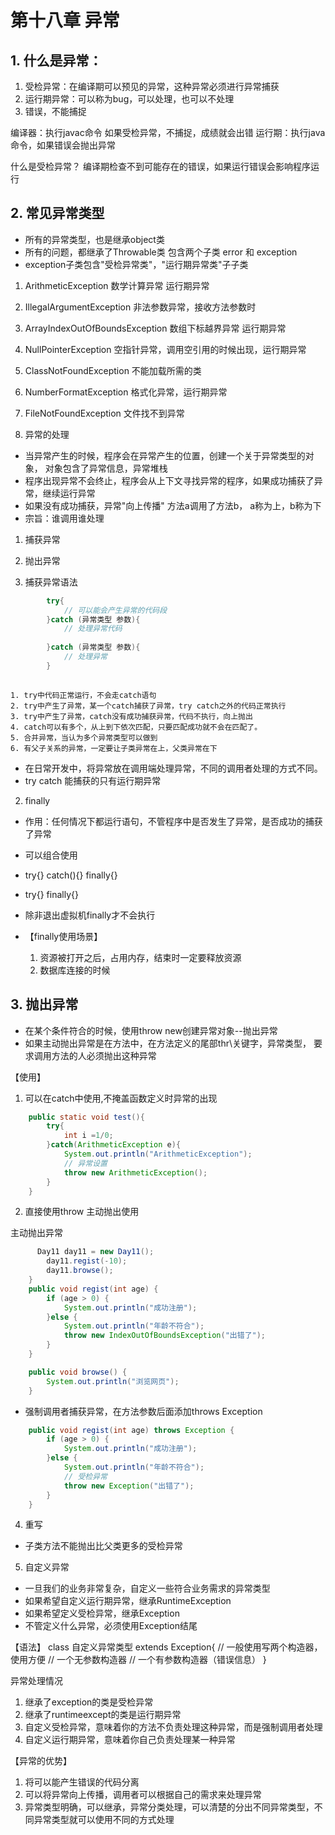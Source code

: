 # 第十八章 异常

## 1. 什么是异常：
1. 受检异常：在编译期可以预见的异常，这种异常必须进行异常捕获
2. 运行期异常：可以称为bug，可以处理，也可以不处理
3. 错误，不能捕捉

编译器：执行javac命令 如果受检异常，不捕捉，成绩就会出错
运行期：执行java命令，如果错误会抛出异常

什么是受检异常？
编译期检查不到可能存在的错误，如果运行错误会影响程序运行





## 2. 常见异常类型

* 所有的异常类型，也是继承object类
* 所有的问题，都继承了Throwable类 包含两个子类 error 和 exception 
* exception子类包含"受检异常类"，"运行期异常类"子子类

1. ArithmeticException 数学计算异常 运行期异常
2. IllegalArgumentException 非法参数异常，接收方法参数时
3. ArrayIndexOutOfBoundsException 数组下标越界异常 运行期异常
4. NullPointerException 空指针异常，调用空引用的时候出现，运行期异常
5. ClassNotFoundException 不能加载所需的类
6. NumberFormatException 格式化异常，运行期异常
7. FileNotFoundException 文件找不到异常


3. 异常的处理

* 当异常产生的时候，程序会在异常产生的位置，创建一个关于异常类型的对象，
    对象包含了异常信息，异常堆栈
* 程序出现异常不会终止，程序会从上下文寻找异常的程序，如果成功捕获了异常，继续运行异常
* 如果没有成功捕获，异常"向上传播" 方法a调用了方法b， a称为上，b称为下
* 宗旨：谁调用谁处理

1. 捕获异常
2. 抛出异常


1. 捕获异常语法
```java
        try{
            // 可以能会产生异常的代码段
        }catch (异常类型 参数){
            // 处理异常代码
            
        }catch (异常类型 参数){
            // 处理异常
        }
        
```
    1. try中代码正常运行，不会走catch语句
    2. try中产生了异常，某一个catch捕获了异常，try catch之外的代码正常执行
    3. try中产生了异常，catch没有成功捕获异常，代码不执行，向上抛出
    4. catch可以有多个，从上到下依次匹配，只要匹配成功就不会在匹配了。
    5. 合并异常，当认为多个异常类型可以做到
    6. 有父子关系的异常，一定要让子类异常在上，父类异常在下
           

* 在日常开发中，将异常放在调用端处理异常，不同的调用者处理的方式不同。
* try catch 能捕获的只有运行期异常


2. finally 
* 作用：任何情况下都运行语句，不管程序中是否发生了异常，是否成功的捕获了异常
* 可以组合使用
* try{} catch(){} finally{}       
* try{} finally{}   
* 除非退出虚拟机finally才不会执行

* 【finally使用场景】
    1. 资源被打开之后，占用内存，结束时一定要释放资源
    2. 数据库连接的时候
   
   

## 3. 抛出异常
* 在某个条件符合的时候，使用throw new创建异常对象--抛出异常
* 如果主动抛出异常是在方法中，在方法定义的尾部thr\关键字，异常类型，
    要求调用方法的人必须抛出这种异常
    
【使用】
1. 可以在catch中使用,不掩盖函数定义时异常的出现
```java
	public static void test(){
		try{
			int i =1/0;
		}catch(ArithmeticException e){
			System.out.println("ArithmeticException");
			// 异常设置
			throw new ArithmeticException();
		}
	}


```

2. 直接使用throw 主动抛出使用

主动抛出异常
```java
      Day11 day11 = new Day11();
        day11.regist(-10);
        day11.browse();
    }
    public void regist(int age) {
        if (age > 0) {
            System.out.println("成功注册");
        }else {
            System.out.println("年龄不符合");
            throw new IndexOutOfBoundsException("出错了");
        }
    }

    public void browse() {
        System.out.println("浏览网页");
    }
```


* 强制调用者捕获异常，在方法参数后面添加throws Exception
```java
    public void regist(int age) throws Exception {
        if (age > 0) {
            System.out.println("成功注册");
        }else {
            System.out.println("年龄不符合");
            // 受检异常
            throw new Exception("出错了");
        }
    }
```    


4. 重写

* 子类方法不能抛出比父类更多的受检异常



5. 自定义异常

* 一旦我们的业务非常复杂，自定义一些符合业务需求的异常类型
* 如果希望自定义运行期异常，继承RuntimeException
* 如果希望定义受检异常，继承Exception
* 不管定义什么异常，必须使用Exception结尾

【语法】
class 自定义异常类型 extends Exception{
    // 一般使用写两个构造器，使用方便
    // 一个无参数构造器
    // 一个有参数构造器（错误信息）
}



异常处理情况
1. 继承了exception的类是受检异常
2. 继承了runtimeexcept的类是运行期异常
3. 自定义受检异常，意味着你的方法不负责处理这种异常，而是强制调用者处理
4. 自定义运行期异常，意味着你自己负责处理某一种异常



【异常的优势】
1. 将可以能产生错误的代码分离
2. 可以将异常向上传播，调用者可以根据自己的需求来处理异常
3. 异常类型明确，可以继承，异常分类处理，可以清楚的分出不同异常类型，不同异常类型就可以使用不同的方式处理

    



    
        









